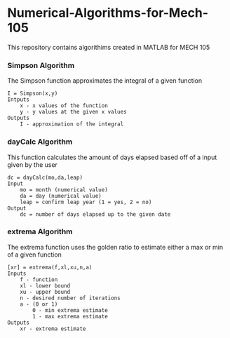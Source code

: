 # Numerical-Algorithms-for-Mech-105
This repository contains algorithims created in MATLAB for MECH 105
### Simpson Algorithm
The Simpson function approximates the integral of a given function
    
    I = Simpson(x,y)
    Intputs
        x - x values of the function
        y - y values at the given x values
    Outputs
        I - approximation of the integral
### dayCalc Algorithm
This function calculates the amount of days elapsed based off of a input given by the user

    dc = dayCalc(mo,da,leap)
    Input
        mo = month (numerical value)
        da = day (numerical value)
        leap = confirm leap year (1 = yes, 2 = no)
    Output
        dc = number of days elapsed up to the given date
### extrema Algorithm
The extrema function uses the golden ratio to estimate either a max or min of a given function

    [xr] = extrema(f,xl,xu,n,a)
    Inputs
        f - function
        xl - lower bound
        xu - upper bound
        n - desired number of iterations
        a - (0 or 1)
            0 - min extrema estimate
            1 - max extrema estimate
    Outputs
        xr - extrema estimate

       
